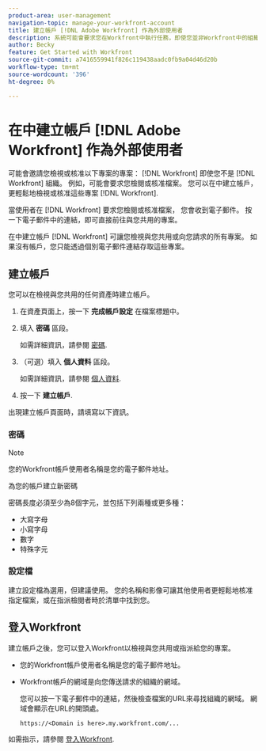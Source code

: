 ```yaml
---
product-area: user-management
navigation-topic: manage-your-workfront-account
title: 建立帳戶 [!DNL Adobe Workfront] 作為外部使用者
description: 系統可能會要求您在Workfront中執行任務，即使您並非Workfront中的組織成員亦然。 您可以在Workfront中建立帳戶，以更輕鬆的方式完成這項工作。
author: Becky
feature: Get Started with Workfront
source-git-commit: a7416559941f826c119438aadc0fb9a04d46d20b
workflow-type: tm+mt
source-wordcount: '396'
ht-degree: 0%

---
```


# 在中建立帳戶 [!DNL Adobe Workfront] 作為外部使用者

可能會邀請您檢視或核准以下專案的專案： [!DNL Workfront] 即使您不是 [!DNL Workfront] 組織。 例如，可能會要求您檢閱或核准檔案。 您可以在中建立帳戶，更輕鬆地檢視或核准這些專案 [!DNL Workfront].

當使用者在 [!DNL Workfront] 要求您檢閱或核准檔案， <!--or shares a Workfront object such as a report or Board with you, -->您會收到電子郵件。 按一下電子郵件中的連結，即可直接前往與您共用的專案。

在中建立帳戶 [!DNL Workfront] 可讓您檢視與您共用或向您請求的所有專案。 如果沒有帳戶，您只能透過個別電子郵件連結存取這些專案。

## 建立帳戶

您可以在檢視與您共用的任何資產時建立帳戶。

1. 在資產頁面上，按一下 **完成帳戶設定** 在檔案標題中。

1. 填入 **密碼** 區段。

   如需詳細資訊，請參閱 [密碼](#password).

1. （可選）填入 **個人資料** 區段。

   如需詳細資訊，請參閱 [個人資料](#profile).

1. 按一下 **建立帳戶**.


出現建立帳戶頁面時，請填寫以下資訊。

### 密碼

>[!NOTE]
>
>您的Workfront帳戶使用者名稱是您的電子郵件地址。

為您的帳戶建立新密碼

密碼長度必須至少為8個字元，並包括下列兩種或更多種：

* 大寫字母
* 小寫字母
* 數字
* 特殊字元

### 設定檔

建立設定檔為選用，但建議使用。 您的名稱和影像可讓其他使用者更輕鬆地核准指定檔案，或在指派檢閱者時於清單中找到您。

## 登入Workfront

建立帳戶之後，您可以登入Workfront以檢視與您共用或指派給您的專案。

* 您的Workfront帳戶使用者名稱是您的電子郵件地址。
* Workfront帳戶的網域是向您傳送請求的組織的網域。

  您可以按一下電子郵件中的連結，然後檢查檔案的URL來尋找組織的網域。 網域會顯示在URL的開頭處。

  `https://<Domain is here>.my.workfront.com/...`

如需指示，請參閱 [登入Workfront](/help/quicksilver/workfront-basics/manage-your-account-and-profile/managing-your-workfront-account/log-in-to-workfront.md).
